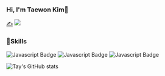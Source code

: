### Hi, I'm Taewon Kim👋

<a href="https://taywony.tistory.com/" target="_blank">✍️</a>
<a href="mailto:taewon2659@gmail.com" target="_blank"><img src="https://img.shields.io/badge/gmail-EA4335?style=flat-square&logo=Gmail&logoColor=white"/></a>


### 💪Skills
<div style="display: inline_block">
<img alt="Javascript Badge" src="https://icongr.am/devicon/javascript-original.svg?size=40&color=currentColor">
<img alt="Javascript Badge" src="https://icongr.am/devicon/typescript-original.svg?size=40&color=currentColor">
<img alt="Javascript Badge" src="https://icongr.am/devicon/react-original.svg?size=40&color=currentColor">
</div>


![Tay's GitHub stats](https://github-readme-stats.vercel.app/api?username=Taywony&show_icons=true&theme=merko)

<!--
**Taywony/Taywony** is a ✨ _special_ ✨ repository because its `README.md` (this file) appears on your GitHub profile.

Here are some ideas to get you started:

- 🔭 I’m currently working on ...
- 🌱 I’m currently learning ...
- 👯 I’m looking to collaborate on ...
- 🤔 I’m looking for help with ...
- 💬 Ask me about ...
- 📫 How to reach me: ...
- 😄 Pronouns: ...
- ⚡ Fun fact: ...
-->

